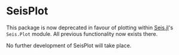 # SeisPlot

This package is now deprecated in favour of plotting within
[Seis.jl](https://github.com/anowacki/Seis.jl)'s `Seis.Plot` module.
All previous functionality now exists there.

No further development of SeisPlot will take place.
